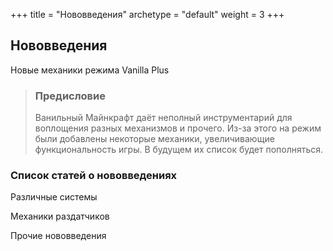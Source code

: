 +++
title = "Нововведения"
archetype = "default"
weight = 3
+++

## Нововведения
<gray>Новые механики режима Vanilla Plus</gray>

> ### Предисловие
> Ванильный Майнкрафт даёт неполный инструментарий для воплощения разных механизмов и прочего. Из-за этого на режим были добавлены некоторые механики, увеличивающие функциональность игры. В будущем их список будет пополняться.

### Список статей о нововведениях

Различные системы

Механики раздатчиков

Прочие нововведения